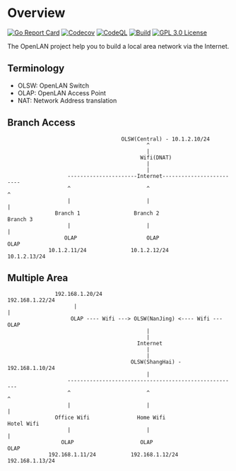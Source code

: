 # Overview 
[![Go Report Card](https://goreportcard.com/badge/github.com/luscis/openlan)](https://goreportcard.com/report/luscis/openlan)
[![Codecov](https://codecov.io/gh/luscis/openlan/branch/master/graph/badge.svg)](https://codecov.io/gh/luscis/openlan)
[![CodeQL](https://github.com/luscis/openlan/actions/workflows/codeql.yml/badge.svg)](https://github.com/luscis/openlan/actions/workflows/codeql.yml)
[![Build](https://github.com/luscis/openlan/actions/workflows/ubuntu.yml/badge.svg)](https://github.com/luscis/openlan/actions/workflows/ubuntu.yml)
[![GPL 3.0 License](https://img.shields.io/badge/License-GPL%203.0-blue.svg)](LICENSE)

The OpenLAN project help you to build a local area network via the Internet.  

## Terminology

* OLSW: OpenLAN Switch
* OLAP: OpenLAN Access Point
* NAT: Network Address translation

## Branch Access

                                        OLSW(Central) - 10.1.2.10/24
                                                ^
                                                |   
                                              Wifi(DNAT)
                                                |
                                                |
                       ----------------------Internet-------------------------
                       ^                        ^                           ^
                       |                        |                           |
                   Branch 1                 Branch 2                     Branch 3    
                       |                        |                           |
                      OLAP                      OLAP                         OLAP
                 10.1.2.11/24              10.1.2.12/24                  10.1.2.13/24

## Multiple Area
                
                   192.168.1.20/24                                 192.168.1.22/24
                         |                                                 |
                        OLAP ---- Wifi ---> OLSW(NanJing) <---- Wifi --- OLAP
                                                |
                                                |
                                             Internet 
                                                |
                                                |
                                           OLSW(ShangHai) - 192.168.1.10/24
                                                |
                       ------------------------------------------------------
                       ^                        ^                           ^
                       |                        |                           |
                   Office Wifi               Home Wifi                 Hotel Wifi     
                       |                        |                           |
                     OLAP                     OLAP                         OLAP
                 192.168.1.11/24           192.168.1.12/24              192.168.1.13/24

